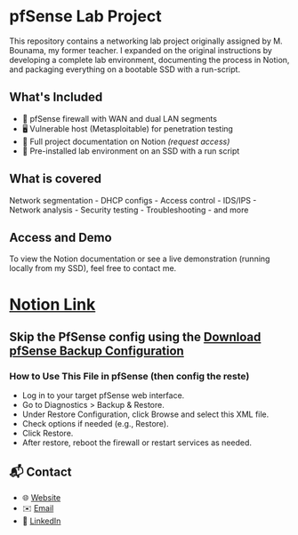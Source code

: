 # pfSense Lab Project

This repository contains a networking lab project originally assigned by M. Bounama, my former teacher. I expanded on the original instructions by developing a complete lab environment, documenting the process in Notion, and packaging everything on a bootable SSD with a run-script.

## What's Included

- 🔐 pfSense firewall with WAN and dual LAN segments
- 🖥️ Vulnerable host (Metasploitable) for penetration testing
- 📄 Full project documentation on Notion *(request access)*
- 💾 Pre-installed lab environment on an SSD with a run script

## What is covered

Network segmentation - DHCP configs - Access control - IDS/IPS - Network analysis - Security testing - Troubleshooting - and more

## Access and Demo

To view the Notion documentation or see a live demonstration (running locally from my SSD), feel free to contact me.

# [Notion Link](https://www.notion.so/pfsense_labo-20fd8ff66ad280e5a84ec60647b61c65?source=copy_link)

## Skip the PfSense config using the [Download pfSense Backup Configuration](backup_config_pfsense.xml.xml)
### How to Use This File in pfSense (then config the reste)
- Log in to your target pfSense web interface.
- Go to Diagnostics > Backup & Restore.
- Under Restore Configuration, click Browse and select this XML file.
- Check options if needed (e.g., Restore).
- Click Restore.
- After restore, reboot the firewall or restart services as needed.

## 📬 Contact

- 🌐 [Website](https://robinboucher.tech/)
- ✉️ [Email](mailto:robinboucher.tech@gmail.com)
- 💼 [LinkedIn](https://www.linkedin.com/in/robin-boucher-6a0327267/)
